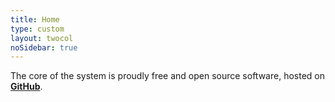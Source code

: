 ```yaml
---
title: Home
type: custom
layout: twocol
noSidebar: true
---
```


The core of the system is proudly free and open source software,
hosted on **<a href="http://github.com/crisperdue/prooftoys"
target=_blank>GitHub</a>**.

